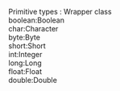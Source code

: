 Primitive types : Wrapper class<br>boolean:Boolean<br>char:Character<br>byte:Byte<br>short:Short<br>int:Integer<br>long:Long<br>float:Float<br>double:Double
